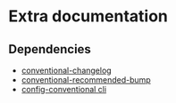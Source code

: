 # Extra documentation

## Dependencies

- [conventional-changelog](https://github.com/conventional-changelog/conventional-changelog/tree/master/packages/conventional-changelog)
- [conventional-recommended-bump](https://www.npmjs.com/package/conventional-recommended-bump)
- [config-conventional cli](https://www.npmjs.com/package/@commitlint/config-conventional)
